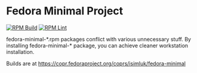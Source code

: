# Fedora Minimal Project
[![RPM Build](https://github.com/Element104/fedora-minimal/actions/workflows/rpm_build.yaml/badge.svg)](https://github.com/Element104/fedora-minimal/actions/workflows/rpm_build.yaml)
[![RPM Lint](https://github.com/Element104/fedora-minimal/actions/workflows/rpmlint.yml/badge.svg)](https://github.com/Element104/fedora-minimal/actions/workflows/rpmlint.yml)

fedora-minimal-\*.rpm packages conflict with various
unnecessary stuff. By installing fedora-minimal-\* package,
you can achieve cleaner workstation installation.

Builds are at https://copr.fedoraproject.org/coprs/isimluk/fedora-minimal


